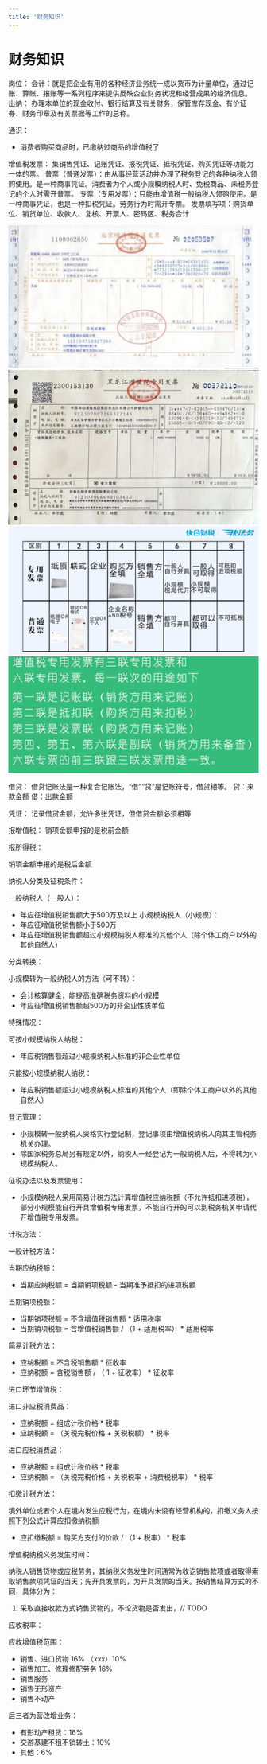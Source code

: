 ```yaml
---
title: '财务知识'
---
```


# 财务知识

岗位：
会计：就是把企业有用的各种经济业务统一成以货币为计量单位，通过记账、算账、报账等一系列程序来提供反映企业财务状况和经营成果的经济信息。
出纳： 办理本单位的现金收付、银行结算及有关财务，保管库存现金、有价证券、财务印章及有关票据等工作的总称。

通识：
* 消费者购买商品时，已缴纳过商品的增值税了

增值税发票：
集销售凭证、记账凭证、报税凭证、抵税凭证、购买凭证等功能为一体的票。
普票（普通发票）：由从事经营活动并办理了税务登记的各种纳税人领购使用。是一种商事凭证。消费者为个人或小规模纳税人时、免税商品、未税务登记的个人时需开普票。
专票（专用发票）：只能由增值税一般纳税人领购使用。是一种商事凭证，也是一种扣税凭证。劳务行为时需开专票。
发票填写项：购货单位、销货单位、收款人、复核、开票人、密码区、税务合计

![](./image/2022-05-17-09-29-49.png)
![](./image/2022-05-17-09-29-57.png)
![](./image/2022-05-17-09-30-05.png)
![](./image/2022-05-17-09-30-24.png)

借贷：
借贷记账法是一种复合记账法，“借”“贷”是记账符号，借贷相等。
贷：来款金额
借：出款金额

凭证：
记录借贷金额，允许多张凭证，但借贷金额必须相等

报增值税：
销项金额申报的是税前金额

报所得税：

销项金额申报的是税后金额

纳税人分类及征税条件：

一般纳税人（一般人）：
* 年应征增值税销售额大于500万及以上
小规模纳税人（小规模）：
* 年应征增值税销售额小于500万
* 年应征增值税销售额超过小规模纳税人标准的其他个人（除个体工商户以外的其他自然人）

分类转换：

小规模转为一般纳税人的方法（可不转）：
* 会计核算健全，能提高准确税务资料的小规模
* 年应征增值税销售额超500万的非企业性质单位

特殊情况：

可按小规模纳税人纳税：
* 年应税销售额超过小规模纳税人标准的非企业性单位

只能按小规模纳税人纳税：
* 年应税销售额超过小规模纳税人标准的其他个人（即除个体工商户以外的其他自然人）

登记管理：

* 小规模转一般纳税人资格实行登记制，登记事项由增值税纳税人向其主管税务机关办理。
* 除国家税务总局另有规定以外，纳税人一经登记为一般纳税人后，不得转为小规模纳税人。

征税办法以及发票使用：

* 小规模纳税人采用简易计税方法计算增值税应纳税额（不允许抵扣进项税），部分小规模能自行开具增值税专用发票，不能自行开的可以到税务机关申请代开增值税专用发票。

计税方法：

一般计税方法：

当期应纳税额：

* 当期应纳税额 = 当期销项税额 - 当期准予抵扣的进项税额

当期销项税额：

* 当期销项税额 = 不含增值税销售额 * 适用税率
* 当期销项税额 = 含增值税销售额 / （1 + 适用税率） * 适用税率

简易计税方法：

* 应纳税额 = 不含税销售额 * 征收率
* 应纳税额 = 含税销售额 / （ 1 + 征收率） * 征收率

进口环节增值税：

进口非应税消费品：

* 应纳税额 = 组成计税价格 * 税率
* 应纳税额 = （关税完税价格 + 关税税额） * 税率

进口应税消费品：

* 应纳税额 = 组成计税价格 * 税率
* 应纳税额 = （关税完税价格 + 关税税率 + 消费税税率） * 税率

扣缴计税方法：

境外单位或者个人在境内发生应税行为，在境内未设有经营机构的，扣缴义务人按照下列公式计算应扣缴纳税额

* 应扣缴税额 = 购买方支付的价款 / （1 + 税率） * 税率

增值税纳税义务发生时间：

纳税人销售货物或应税劳务，其纳税义务发生时间通常为收讫销售款项或者取得索取销售款项凭证的当天；先开具发票的，为开具发票的当天。按销售结算方式的不同，具体分为：

1. 采取直接收款方式销售货物的，不论货物是否发出，// TODO

应收税率：

应收增值税范围：
* 销售、进口货物 16% （xxx）10%
* 销售加工、修理修配劳务 16%
* 销售服务
* 销售无形资产
* 销售不动产

后三者为营改增业务：
* 有形动产租赁：16%
* 交游基建不租不销转土：10%
* 其他：6%























